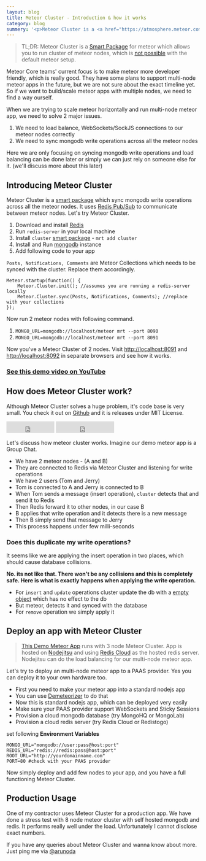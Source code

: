 ```yaml
---
layout: blog
title: Meteor Cluster - Introduction & how it works
category: blog
summery: '<p>Meteor Cluster is a <a href="https://atmosphere.meteor.com/package/cluster">Smart Package</a> for meteor which allows you to run cluster of meteor nodes and scale horizontally, which is <a href="http://stackoverflow.com/a/13716069/457224">not possible</a> with the default meteor setup.</p>'
---
```


> TL;DR: Meteor Cluster is a [Smart Package](https://atmosphere.meteor.com/package/cluster) for meteor which allows you to run cluster of meteor nodes, which is [not possible](http://stackoverflow.com/a/13716069/457224) with the default meteor setup.

Meteor Core teams' current focus is to make meteor more developer friendly, which is really good. They have some plans to support multi-node meteor apps in the future, but we are not sure about the exact timeline yet. So if we want to build/scale meteor apps with multiple nodes, we need to find a way ourself. 

When we are trying to scale meteor horizontally and run multi-node meteor app, we need to solve 2 major issues.

1. We need to load balance, WebSockets/SockJS connections to our meteor nodes correctly
2. We need to sync mongodb write operations across all the meteor nodes

Here we are only focusing on syncing mongodb write operations and load balancing can be done later or simply we can just rely on someone else for it. (we'll discuss more about this later)

## Introducing Meteor Cluster

Meteor Cluster is a [smart package](https://atmosphere.meteor.com/package/cluster) which sync mongodb write operations across all the meteor nodes. It uses [Redis Pub/Sub](http://redis.io/topics/pubsub) to communicate between meteor nodes. Let's try Meteor Cluster.

1. Download and install [Redis](http://redis.io)
2. Run `redis-server` in your local machine
3. Install `cluster` [smart package](https://atmosphere.meteor.com/package/cluster) - `mrt add cluster`
5. Install and Run [mongodb](http://www.mongodb.org/) instance
4. Add following code to your app

`Posts, Notifications, Comments` are Meteor Collections which needs to be synced with the cluster. Replace them accordingly.

    Meteor.startup(function() {
        Meteor.Cluster.init(); //assumes you are running a redis-server locally
        Meteor.Cluster.sync(Posts, Notifications, Comments); //replace with your collections
    });

Now run 2 meteor nodes with following command.

1. `MONGO_URL=mongodb://localhost/meteor mrt --port 8090`
2. `MONGO_URL=mongodb://localhost/meteor mrt --port 8091`

Now you've a Meteor Cluster of 2 nodes. Visit [http://localhost:8091](http://localhost:8091) and [http://localhost:8092](http://localhost:8091) in separate browsers and see how it works.

### [See this demo video on YouTube](http://www.youtube.com/watch?v=12NkUJEdFCw&feature=youtu.be)

## How does Meteor Cluster work?

Although Meteor Cluster solves a huge problem, it's code base is very small. You check it out on [Github](https://github.com/arunoda/meteor-cluster) and it is releases under MIT License.

<iframe src="http://ghbtns.com/github-btn.html?user=arunoda&repo=meteor-cluster&type=watch&count=true&size=large" allowtransparency="true" frameborder="0" scrolling="0" width="125px" height="30px">
</iframe>
<iframe src="http://ghbtns.com/github-btn.html?user=arunoda&repo=meteor-cluster&type=fork&count=true&size=large" allowtransparency="true" frameborder="0" scrolling="0" width="152px" height="30px">
</iframe>

Let's discuss how meteor cluster works. Imagine our demo meteor app is a Group Chat.

* We have 2 meteor nodes - (A and B)
* They are connected to Redis via Meteor Cluster and listening for write operations
* We have 2 users (Tom and Jerry)
* Tom is connected to A and Jerry is connected to B
* When Tom sends a message (insert operation), `cluster` detects that and send it to Redis
* Then Redis forward it to other nodes, in our case B
* B applies that write operation and it detects there is a new message 
* Then B simply send that message to Jerry
* This process happens under few milli-seconds

### Does this duplicate my write operations?

It seems like we are applying the insert operation in two places, which should cause database collisions.

**No. its not like that. There won't be any collisions and this is completely safe. Here is what is exactly happens when applying the write operation.**

* For `insert` and `update` operations cluster update the db with a [empty object](http://goo.gl/hS9cx) which has no effect to the db
* But meteor, detects it and synced with the database
* For `remove` operation we simply apply it

## Deploy an app with Meteor Cluster 

> [This Demo Meteor App](http://meteor-cluster.jit.su) runs with 3 node Meteor Cluster. App is hosted on [Nodejitsu](nodejitsu.com) and using [Redis Cloud](http://redis-cloud.com/) as the hosted redis server. Nodejitsu can do the load balancing for our multi-node meteor app.

Let's try to deploy an multi-node meteor app to a PAAS provider. Yes you can deploy it to your own hardware too.

* First you need to make your meteor app into a standard nodejs app
* You can use [Demeteorizer](https://github.com/OnModulus/demeteorizer) to do that
* Now this is standard nodejs app, which can be deployed very easily 
* Make sure your PAAS provider support WebSockets and Sticky Sessions
* Provision a cloud mongodb database (try MongoHQ or MongoLab)
* Provision a cloud redis server (try Redis Cloud or Redistogo)

set following **Environment Variables**

    MONGO_URL="mongodb://user:pass@host:port"
    REDIS_URL="redis://redis:pass@host:port" 
    ROOT_URL="http://yourdomainname.com"
    PORT=80 #check with your PAAS provider

Now simply deploy and add few nodes to your app, and you have a full functioning Meteor Cluster.

## Production Usage

One of my contractor uses Meteor Cluster for a production app. We have done a stress test with 8 node meteor cluster with self hosted mongodb and redis. It performs really well under the load. Unfortunately I cannot disclose exact numbers. 

If you have any queries about Meteor Cluster and wanna know about more. Just ping me via [@arunoda](http://twitter.com/arunoda)








